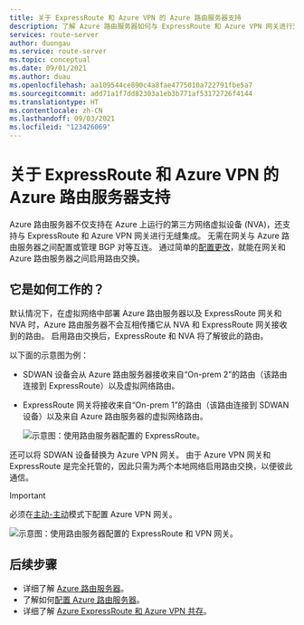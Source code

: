 ```yaml
---
title: 关于 ExpressRoute 和 Azure VPN 的 Azure 路由服务器支持
description: 了解 Azure 路由服务器如何与 ExpressRoute 和 Azure VPN 网关进行交互。
services: route-server
author: duongau
ms.service: route-server
ms.topic: conceptual
ms.date: 09/01/2021
ms.author: duau
ms.openlocfilehash: aa109544ce890c4a8fae4775010a722791fbe5a7
ms.sourcegitcommit: add71a1f7dd82303a1eb3b771af53172726f4144
ms.translationtype: HT
ms.contentlocale: zh-CN
ms.lasthandoff: 09/03/2021
ms.locfileid: "123426069"
---
```

# <a name="about-azure-route-server-support-for-expressroute-and-azure-vpn"></a>关于 ExpressRoute 和 Azure VPN 的 Azure 路由服务器支持

Azure 路由服务器不仅支持在 Azure 上运行的第三方网络虚拟设备 (NVA)，还支持与 ExpressRoute 和 Azure VPN 网关进行无缝集成。 无需在网关与 Azure 路由服务器之间配置或管理 BGP 对等互连。 通过简单的[配置更改](quickstart-configure-route-server-powershell.md#route-exchange)，就能在网关和 Azure 路由服务器之间启用路由交换。


## <a name="how-does-it-work"></a>它是如何工作的？

默认情况下，在虚拟网络中部署 Azure 路由服务器以及 ExpressRoute 网关和 NVA 时，Azure 路由服务器不会互相传播它从 NVA 和 ExpressRoute 网关接收到的路由。 启用路由交换后，ExpressRoute 和 NVA 将了解彼此的路由。

以下面的示意图为例：

* SDWAN 设备会从 Azure 路由服务器接收来自“On-prem 2”的路由（该路由连接到 ExpressRoute）以及虚拟网络路由。

* ExpressRoute 网关将接收来自“On-prem 1”的路由（该路由连接到 SDWAN 设备）以及来自 Azure 路由服务器的虚拟网络路由。

    ![示意图：使用路由服务器配置的 ExpressRoute。](./media/expressroute-vpn-support/expressroute-with-route-server.png)

还可以将 SDWAN 设备替换为 Azure VPN 网关。 由于 Azure VPN 网关和 ExpressRoute 是完全托管的，因此只需为两个本地网络启用路由交换，以便彼此通信。

> [!IMPORTANT] 
> 必须在[主动-主动](../vpn-gateway/vpn-gateway-activeactive-rm-powershell.md)模式下配置 Azure VPN 网关。
>

![示意图：使用路由服务器配置的 ExpressRoute 和 VPN 网关。](./media/expressroute-vpn-support/expressroute-and-vpn-with-route-server.png)

## <a name="next-steps"></a>后续步骤

- 详细了解 [Azure 路由服务器](route-server-faq.md)。
- 了解如何[配置 Azure 路由服务器](quickstart-configure-route-server-powershell.md)。
- 详细了解 [Azure ExpressRoute 和 Azure VPN 共存](../expressroute/expressroute-howto-coexist-resource-manager.md)。
